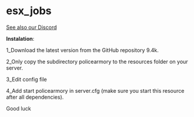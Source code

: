 # esx_jobs

[See also our Discord](https://discord.gg/FvHcYJ)


**Instalation**:

1_Download the latest version from the GitHub repository 9.4k.

2_Only copy the subdirectory policearmory to the resources folder on your server.

3_Edit config file

4_Add start policearmory in server.cfg (make sure you start this resource after all dependencies).


Good luck
